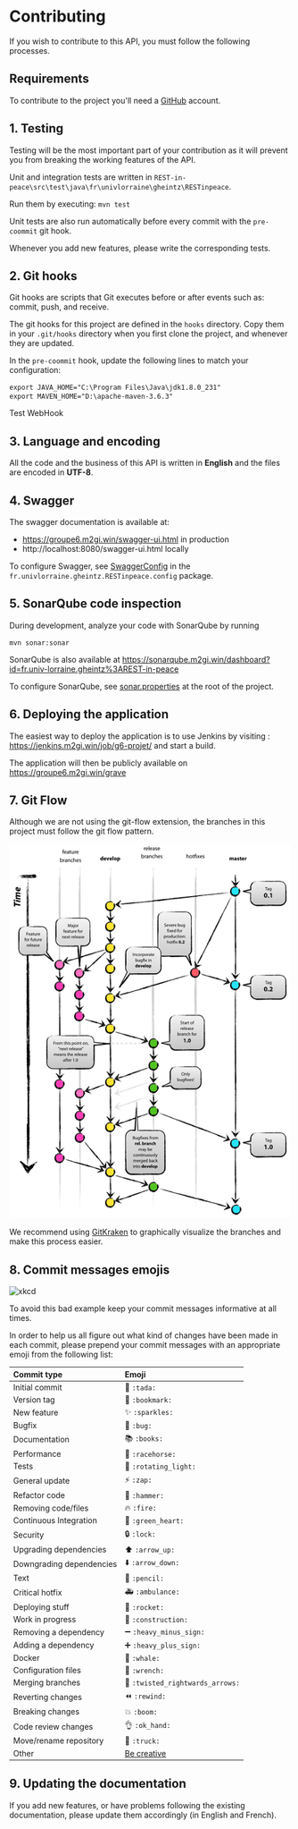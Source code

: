# Contributing

If you wish to contribute to this API, you must follow the following processes.

## Requirements

To contribute to the project you'll need a [GitHub](https://github.com/join?source=header-home) account.

## 1. Testing

Testing will be the most important part of your contribution as it will prevent you from breaking the working features of the API.

Unit and integration tests are written in `REST-in-peace\src\test\java\fr\univlorraine\gheintz\RESTinpeace`.

Run them by executing: `mvn test`

Unit tests are also run automatically before every commit with the `pre-coommit` git hook.

Whenever you add new features, please write the corresponding tests.

## 2. Git hooks

Git hooks are scripts that Git executes before or after events such as: commit, push, and receive.

The git hooks for this project are defined in the `hooks` directory.
Copy them in your `.git/hooks` directory when you first clone the project, and whenever they are updated.

In the `pre-coommit` hook, update the following lines to match your configuration:

```shell script
export JAVA_HOME="C:\Program Files\Java\jdk1.8.0_231"
export MAVEN_HOME="D:\apache-maven-3.6.3"
```

Test WebHook

## 3. Language and encoding

All the code and the business of this API is written in **English** and the files are encoded in **UTF-8**.

## 4. Swagger

The swagger documentation is available at:
- https://groupe6.m2gi.win/swagger-ui.html in production
- http://localhost:8080/swagger-ui.html locally

To configure Swagger, see [SwaggerConfig](../../src/main/java/fr/univlorraine/gheintz/RESTinpeace/config/SwaggerConfig.java) in the ``fr.univlorraine.gheintz.RESTinpeace.config`` package.

## 5. SonarQube code inspection

During development, analyze your code with SonarQube by running

```shell
mvn sonar:sonar
```

SonarQube is also available at https://sonarqube.m2gi.win/dashboard?id=fr.univ-lorraine.gheintz%3AREST-in-peace

To configure SonarQube, see [sonar.properties](../../sonar.properties) at the root of the project.

## 6. Deploying the application

The easiest way to deploy the application is to use Jenkins by visiting : https://jenkins.m2gi.win/job/g6-projet/ and start a build. 

The application will then be publicly available on https://groupe6.m2gi.win/grave

## 7. Git Flow

Although we are not using the git-flow extension, the branches in this project must follow the git flow pattern.

![](../img/git-flow.png)

We recommend using [GitKraken](https://www.gitkraken.com) to graphically visualize the branches and make this process easier.

## 8. Commit messages emojis

![xkcd](https://imgs.xkcd.com/comics/git_commit_2x.png)

To avoid this bad example keep your commit messages informative at all times.

In order to help us all figure out what kind of changes have been made in each commit, please prepend your commit messages with an appropriate emoji from the following list:

|   Commit type              | Emoji                                         |
|:---------------------------|:----------------------------------------------|
| Initial commit             | :tada: `:tada:`                               |
| Version tag                | :bookmark: `:bookmark:`                       |
| New feature                | :sparkles: `:sparkles:`                       |
| Bugfix                     | :bug: `:bug:`                                 |
| Documentation              | :books: `:books:`                             |
| Performance                | :racehorse: `:racehorse:`                     |
| Tests                      | :rotating_light: `:rotating_light:`           |
| General update             | :zap: `:zap:`                                 |
| Refactor code              | :hammer: `:hammer:`                           |
| Removing code/files        | :fire: `:fire:`                               |
| Continuous Integration     | :green_heart: `:green_heart:`                 |
| Security                   | :lock: `:lock:`                               |
| Upgrading dependencies     | :arrow_up: `:arrow_up:`                       |
| Downgrading dependencies   | :arrow_down: `:arrow_down:`                   |
| Text                       | :pencil: `:pencil:`                           |
| Critical hotfix            | :ambulance: `:ambulance:`                     |
| Deploying stuff            | :rocket: `:rocket:`                           |
| Work in progress           | :construction:  `:construction:`              |
| Removing a dependency      | :heavy_minus_sign: `:heavy_minus_sign:`       |
| Adding a dependency        | :heavy_plus_sign: `:heavy_plus_sign:`         |
| Docker                     | :whale: `:whale:`                             |
| Configuration files        | :wrench: `:wrench:`                           |
| Merging branches           | :twisted_rightwards_arrows: `:twisted_rightwards_arrows:` |
| Reverting changes          | :rewind: `:rewind:`                           |
| Breaking changes           | :boom: `:boom:`                               |
| Code review changes        | :ok_hand: `:ok_hand:`                         |
| Move/rename repository     | :truck: `:truck:`                             |
| Other                      | [Be creative](http://www.emoji-cheat-sheet.com/)  |

## 9. Updating the documentation
   
If you add new features, or have problems following the existing documentation, please update them accordingly (in English and French).
